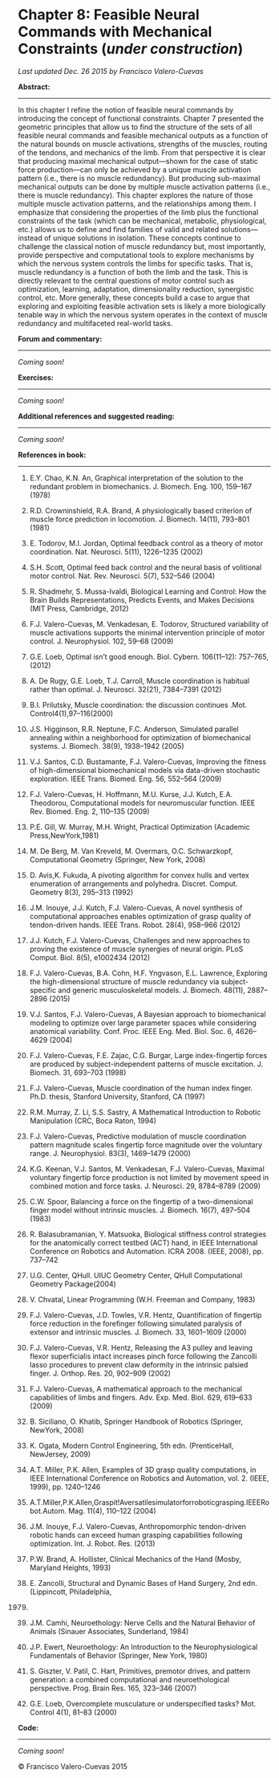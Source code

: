 # Chapter 8: Feasible Neural Commands with Mechanical Constraints (*under construction*)
*Last updated Dec. 26 2015 by Francisco Valero-Cuevas*

**Abstract:**
_________


In this chapter I refine the notion of feasible neural commands by introducing the concept of functional constraints. Chapter 7 presented the geometric principles that allow us to find the structure of the sets of all feasible neural commands and feasible mechanical outputs as a function of the natural bounds on muscle activations, strengths of the muscles, routing of the tendons, and mechanics of the limb. From that perspective it is clear that producing maximal mechanical output—shown for the case of static force production—can only be achieved by a unique muscle activation pattern (i.e., there is no muscle redundancy). But producing sub-maximal mechanical outputs can be done by multiple muscle activation patterns (i.e., there is muscle redundancy). This chapter explores the nature of those multiple muscle activation patterns, and the relationships among them. I emphasize that considering the properties of the limb plus the functional constraints of the task (which can be mechanical, metabolic, physiological, etc.) allows us to define and find families of valid and related solutions—instead of unique solutions in isolation. These concepts continue to challenge the classical notion of muscle redundancy but, most importantly, provide perspective and computational tools to explore mechanisms by which the nervous system controls the limbs for specific tasks. That is, muscle redundancy is a function of both the limb and the task. This is directly relevant to the central questions of motor control such as optimization, learning, adaptation, dimensionality reduction, synergistic control, etc. More generally, these concepts build a case to argue that exploring and exploiting feasible activation sets is likely a more biologically tenable way in which the nervous system operates in the context of muscle redundancy and multifaceted real-world tasks.


**Forum and commentary:**
_____________________
*Coming soon!*


**Exercises:**
__________
*Coming soon!*



**Additional references and suggested reading:**
____________________________________________
*Coming soon!*



**References in book:**
___________________
1. E.Y. Chao, K.N. An, Graphical interpretation of the solution to the redundant problem in biomechanics. J. Biomech. Eng. 100, 159–167 (1978) 

2. R.D. Crowninshield, R.A. Brand, A physiologically based criterion of muscle force prediction in locomotion. J. Biomech. 14(11), 793–801 (1981) 

3. E. Todorov, M.I. Jordan, Optimal feedback control as a theory of motor coordination. Nat. Neurosci. 5(11), 1226–1235 (2002) 

4. S.H. Scott, Optimal feed back control and the neural basis of volitional motor control. Nat. Rev. Neurosci. 5(7), 532–546 (2004) 

5. R. Shadmehr, S. Mussa-Ivaldi, Biological Learning and Control: How the Brain Builds Representations, Predicts Events, and Makes Decisions (MIT Press, Cambridge, 2012) 

6. F.J. Valero-Cuevas, M. Venkadesan, E. Todorov, Structured variability of muscle activations supports the minimal intervention principle of motor control. J. Neurophysiol. 102, 59–68 (2009) 

7. G.E. Loeb, Optimal isn’t good enough. Biol. Cybern. 106(11–12): 757–765, (2012) 

8. A. De Rugy, G.E. Loeb, T.J. Carroll, Muscle coordination is habitual rather than optimal. 
J. Neurosci. 32(21), 7384–7391 (2012) 

9. B.I. Prilutsky, Muscle coordination: the discussion continues .Mot. Control4(1),97–116(2000)
10. J.S. Higginson, R.R. Neptune, F.C. Anderson, Simulated parallel annealing within a neighborhood for optimization of biomechanical systems. J. Biomech. 38(9), 1938–1942 (2005)
11. V.J. Santos, C.D. Bustamante, F.J. Valero-Cuevas, Improving the fitness of high-dimensional biomechanical models via data-driven stochastic exploration. IEEE Trans. Biomed. Eng. 56, 
552–564 (2009) 

12. F.J. Valero-Cuevas, H. Hoffmann, M.U. Kurse, J.J. Kutch, E.A. Theodorou, Computational 
models for neuromuscular function. IEEE Rev. Biomed. Eng. 2, 110–135 (2009) 

13. P.E. Gill, W. Murray, M.H. Wright, Practical Optimization (Academic Press,NewYork,1981) 

14. M. De Berg, M. Van Kreveld, M. Overmars, O.C. Schwarzkopf, Computational Geometry 
(Springer, New York, 2008) 

15. D. Avis,K. Fukuda, A pivoting algorithm for convex hulls and vertex enumeration of arrangements and polyhedra. Discret. Comput. Geometry 8(3), 295–313 (1992) 

16. J.M. Inouye, J.J. Kutch, F.J. Valero-Cuevas, A novel synthesis of computational approaches enables optimization of grasp quality of tendon-driven hands. IEEE Trans. Robot. 28(4), 
958–966 (2012) 

17. J.J. Kutch, F.J. Valero-Cuevas, Challenges and new approaches to proving the existence of 
muscle synergies of neural origin. PLoS Comput. Biol. 8(5), e1002434 (2012) 

18. F.J. Valero-Cuevas, B.A. Cohn, H.F. Yngvason, E.L. Lawrence, Exploring the high-dimensional structure of muscle redundancy via subject-specific and generic musculoskeletal models. J. Biomech. 48(11), 2887–2896 (2015) 

19. V.J. Santos, F.J. Valero-Cuevas, A Bayesian approach to biomechanical modeling to optimize 
over large parameter spaces while considering anatomical variability. Conf. Proc. IEEE Eng. 
Med. Biol. Soc. 6, 4626–4629 (2004) 

20. F.J. Valero-Cuevas, F.E. Zajac, C.G. Burgar, Large index-fingertip forces are produced by 
subject-independent patterns of muscle excitation. J. Biomech. 31, 693–703 (1998) 

21. F.J. Valero-Cuevas, Muscle coordination of the human index finger. Ph.D. thesis, Stanford 
University, Stanford, CA (1997) 

22. R.M. Murray, Z. Li, S.S. Sastry, A Mathematical Introduction to Robotic Manipulation (CRC, 
Boca Raton, 1994) 

23. F.J. Valero-Cuevas, Predictive modulation of muscle coordination pattern magnitude scales 
fingertip force magnitude over the voluntary range. J. Neurophysiol. 83(3), 1469–1479 (2000) 

24. K.G. Keenan, V.J. Santos, M. Venkadesan, F.J. Valero-Cuevas, Maximal voluntary fingertip force production is not limited by movement speed in combined motion and force tasks. 
J. Neurosci. 29, 8784–8789 (2009) 

25. C.W. Spoor, Balancing a force on the fingertip of a two-dimensional finger model without 
intrinsic muscles. J. Biomech. 16(7), 497–504 (1983) 

26. R. Balasubramanian, Y. Matsuoka, Biological stiffness control strategies for the anatomically 
correct testbed (ACT) hand, in IEEE International Conference on Robotics and Automation. 
ICRA 2008. (IEEE, 2008), pp. 737–742 

27. U.G. Center, QHull. UIUC Geometry Center, QHull Computational Geometry Package(2004) 

28. V. Chvatal, Linear Programming (W.H. Freeman and Company, 1983) 

29. F.J. Valero-Cuevas, J.D. Towles, V.R. Hentz, Quantification of fingertip force reduction in the forefinger following simulated paralysis of extensor and intrinsic muscles. J. Biomech. 33, 
1601–1609 (2000) 

30. F.J. Valero-Cuevas, V.R. Hentz, Releasing the A3 pulley and leaving flexor superficialis intact increases pinch force following the Zancolli lasso procedures to prevent claw deformity in the intrinsic palsied finger. J. Orthop. Res. 20, 902–909 (2002) 

31. F.J. Valero-Cuevas, A mathematical approach to the mechanical capabilities of limbs and 
fingers. Adv. Exp. Med. Biol. 629, 619–633 (2009) 

32. B. Siciliano, O. Khatib, Springer Handbook of Robotics (Springer, NewYork, 2008) 

33. K. Ogata, Modern Control Engineering, 5th edn. (PrenticeHall, NewJersey, 2009) 

34. A.T. Miller, P.K. Allen, Examples of 3D grasp quality computations, in IEEE International 
Conference on Robotics and Automation, vol. 2. (IEEE, 1999), pp. 1240–1246 

35. A.T.Miller,P.K.Allen,Graspit!Aversatilesimulatorforroboticgrasping.IEEERobot.Autom. Mag. 11(4), 110–122 (2004) 

36. J.M. Inouye, F.J. Valero-Cuevas, Anthropomorphic tendon-driven robotic hands can exceed human grasping capabilities following optimization. Int. J. Robot. Res. (2013) 

37. P.W. Brand, A. Hollister, Clinical Mechanics of the Hand (Mosby, Maryland Heights, 1993) 

38. E. Zancolli, Structural and Dynamic Bases of Hand Surgery, 2nd edn. (Lippincott, Philadelphia, 
1979) 

39. J.M. Camhi, Neuroethology: Nerve Cells and the Natural Behavior of Animals (Sinauer Associates, Sunderland, 1984) 

40. J.P. Ewert, Neuroethology: An Introduction to the Neurophysiological Fundamentals of Behavior (Springer, New York, 1980) 

41. S. Giszter, V. Patil, C. Hart, Primitives, premotor drives, and pattern generation: a combined 
computational and neuroethological perspective. Prog. Brain Res. 165, 323–346 (2007) 

42. G.E. Loeb, Overcomplete musculature or underspecified tasks? Mot. Control 4(1), 81–83 
(2000) 




**Code:**
_____
*Coming soon!*





© Francisco Valero-Cuevas 2015
